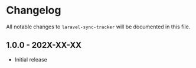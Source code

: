 # Changelog

All notable changes to `laravel-sync-tracker` will be documented in this file.

## 1.0.0 - 202X-XX-XX

- Initial release